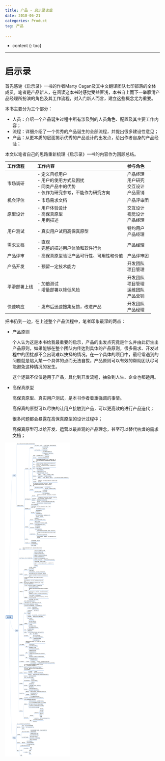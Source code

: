 ```yaml
---
title: 产品 - 启示录读后
date: 2018-06-21
categories: Product
tag: 产品

---
```


* content
{: toc}

---

# 启示录

首先感谢《启示录》一书的作者Marty Cagan及其中文翻译团队七印部落的全体成员，笔者是产品新人，在阅读这本书时感觉受益匪浅，本书自上而下一举廓清产品经理所扮演的角色及其工作流程，对入门新人而言，建立这些概念尤为重要。

本书主要分为三个部分：

- 人员：介绍一个产品诞生过程中所有涉及到的人员角色、配置及其主要工作内容；
- 流程：详细介绍了一个优秀的产品诞生的全部流程，并提出很多建设性意见；
- 产品：从更本质的层面揭示优秀的产品设计的出发点，给出作者自身的产品经验；

本文以笔者自己的思路重新梳理《启示录》一书的内容作为回顾总结。

| 工作流程     | 工作内容                                                                                                   | 参与角色                                           |
|:-------------|:-----------------------------------------------------------------------------------------------------------|:---------------------------------------------------|
| 市场调研     | - 定义目标用户<br />- 用户的使用方式及困扰<br />- 同类产品中的优势<br />- 仅作为研究参考，不能作为研究方向 | 产品经理<br />用户研究<br />交互设计<br />产品营销 |
| 机会评估     | - 市场需求文档                                                                                             | 产品评审团                                         |
| 原型设计     | - 用户体验设计<br />- 高保真原型<br />- 用例描述                                                           | 交互设计<br />视觉设计<br />产品经理               |
| 用户测试     | - 真实用户试用高保真原型                                                                                   | 特约用户<br />产品经理                             |
| 需求文档     | - 直观<br />- 完整的描述用户体验和软件行为                                                                 | 产品经理                                           |
| 产品评审     | - 高保真原型验证产品可行性、可用性和价值                                                                   | 产品评审团                                         |
| 产品开发     | - 预留一定技术能力                                                                                         | 开发团队<br />项目管理                             |
| 平滑部署上线 | - 加倍测试<br />- 增量部署以降低风险                                                                       | 开发团队<br />项目管理<br />运维团队<br />产品营销 |
| 快速响应     | - 发布后迅速搜集反馈，改进产品                                                                             | 开发团队<br />产品经理                             |

把书扔到一边，在上述整个产品流程中，笔者印象最深的两点：

- 产品原则

  个人认为这是本书给我最重要的启示，产品的出发点究竟是什么并由此衍生出产品原则，如果能够在整个团队内传达到具体的产品原则，很多需求、开发过程中的困扰都不会出现难以抉择的情况。在一个具体的项目中，最经常遇到的问题就是陷入某一个具体的点而无法自拔，产品原则可以有效的帮助团队尽可能避免这种情况的发生。

  这个逻辑不仅仅适用于产品，具化到开发流程，抽象到人生、企业也都适用。

- 高保真原型

  高保真原型、真实用户测试，是本书作者着重强调的事情。

  高保真的原型可以尽快的让用户接触到产品，可以更高效的进行产品迭代；

  很多问题都会暴露在高保真原型的设计过程中；

  高保真原型可以给开发、运营以最直观的产品理念，甚至可以替代枯燥的需求文档；



![prc](https://github.com/betterxys/figs/blob/master/inspired.png?raw=true)
